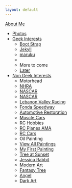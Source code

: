```yaml
---
layout: default
---
```

<div class="navbar navbar-form">
      <div class="navbar-inner">
            <div class="container">
                <a class="btn btn-navbar" data-toggle="collapse" data-target=".nav-collapse">
                    <span class="icon-bar"></span>
                    <span class="icon-bar"></span>
                    <span class="icon-bar"></span>
                </a>
                <a class="brand" href="http://rogeruvyn.github.com/personal/interests.html">About Me</a>
                  <div class="nav-collapse collapse">
                      <ul class="nav">
                          <li><a href="#">Photos</a></li>
                          <li class="dropdown">
                            <a href="#" class="dropdown-toggle" data-toggle="dropdown">Geek Interests</a>
                            <ul class="dropdown-menu">
                              <li><a href="http://twitter.github.com/bootstrap/">Boot Strap</a></li>
                              <li><a href="http://jekyllrb.com/">Jekyll</a></li>
                              <li><a href="http://maruku.rubyforge.org/index.html">maruku</a></li>
                              <li class="divider"></li>
                              <li class="nav-header">More to come</li>
                              <li><a href="#">Later</a></li>
                            </ul>
                          </li>
                          <li class="dropdown">
                          <a href="#" class="dropdown-toggle" data-toggle="dropdown">Non Geek Interests</a>
                              <ul class="dropdown-menu">
                                  <li class="nav-header">Motorhead</li>
                                  <li><a href="http://www.nhra.com/">NHRA</a></li>
                                  <li><a href="http://www.nascar.com/">NASCAR</a></li>
                                  <li><a href="http://www.nascar.com/">NASCAR</a></li>
                                  <li><a href="http://www.lebanonvalley.com/">Lebanon Valley Racing</a></li>
                                  <li><a href="http://fondaspeedway.net/">Fonda Speedway</a></li>
                                  <li><a href="http://en.wikipedia.org/wiki/Automotive_restoration">Automotive Restoration</a></li>
                                  <li><a href="http://en.wikipedia.org/wiki/Muscle_car">Muscle Cars</a></li>
                                  <li class="nav-header">RC Hobbies</li>
                                  <li><a href="http://www.modelaircraft.org/">RC Planes AMA</a></li>
                                  <li><a href="http://www.rccaraction.com/">RC Cars</a></li>
                                  <li class="nav-header">Oil Painting</li>
                                  <li><a href="paintings.html">View All Paintings</a></li>
                                  <li><a href="../assets/mypics/fruitbasket.jpg">My First Painting</a></li>
                                  <li><a href="../assets/mypics/treesunset.jpg">Tree at Sunset</a></li>
                                  <li><a href="../assets/mypics/jesrabbit.jpg">Jessica Rabbit</a></li>
                                  <li><a href="../assets/mypics/swirl.jpg">Modern Art</a></li>
                                  <li><a href="../assets/mypics/treeweep.jpg">Fantasy Tree</a></li>
                                  <li><a href="../assets/mypics/angel.jpg">Angel</a></li>
                                  <li><a href="../assets/mypics/fright.jpg">Dark Art</a></li>
                              </ul>
                          </li>
                      </ul>
                  </div>
            </div>
      </div>
</div>
